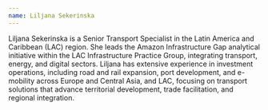 ```yaml
---
name: Liljana Sekerinska
---
```


Liljana Sekerinska is a Senior Transport Specialist in the Latin America and Caribbean (LAC) region. She leads the Amazon Infrastructure Gap analytical initiative within the LAC Infrastructure Practice Group, integrating transport, energy, and digital sectors. Liljana has extensive experience in investment operations, including road and rail expansion, port development, and e-mobility across Europe and Central Asia, and LAC, focusing on transport solutions that advance territorial development, trade facilitation, and regional integration.